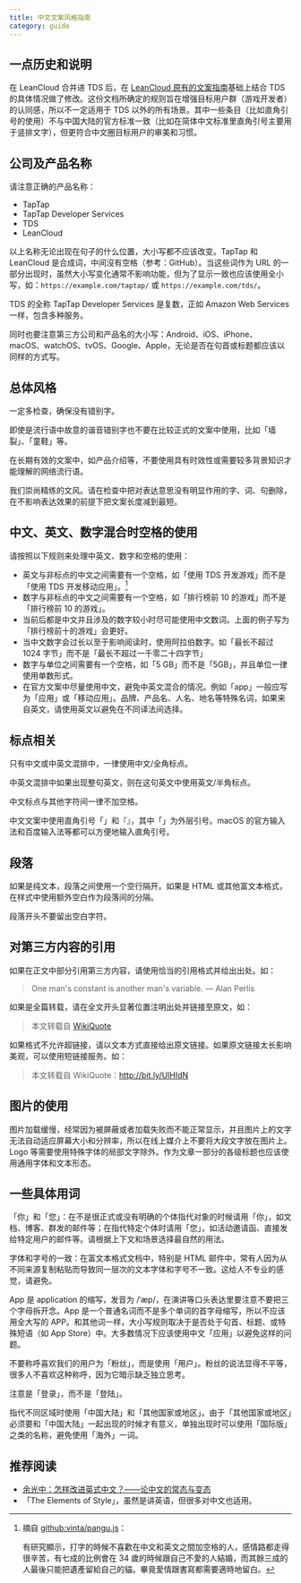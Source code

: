 ```yaml
---
title: 中文文案风格指南
category: guide
---
```


## 一点历史和说明

在 LeanCloud 合并进 TDS 后，在 [LeanCloud 原有的文案指南](https://open.leancloud.cn/copywriting-style-guide/)基础上结合 TDS 的具体情况做了修改。这份文档所确定的规则旨在增强目标用户群（游戏开发者）的认同感，所以不一定适用于 TDS 以外的所有场景。其中一些条目（比如直角引号的使用）不与中国大陆的官方标准一致（比如在简体中文标准里直角引号主要用于竖排文字），但更符合中文圈目标用户的审美和习惯。

## 公司及产品名称

请注意正确的产品名称：

- TapTap
- TapTap Developer Services
- TDS
- LeanCloud

以上名称无论出现在句子的什么位置，大小写都不应该改变。TapTap 和 LeanCloud 是合成词，中间沒有空格（参考：GitHub）。当这些词作为 URL 的一部分出现时，虽然大小写变化通常不影响功能，但为了显示一致也应该使用全小写，如：`https://example.com/taptap/` 或 `https://example.com/tds/`。

TDS 的全称 TapTap Developer Services 是复数，正如 Amazon Web Services 一样，包含多种服务。

同时也要注意第三方公司和产品名的大小写：Android、iOS、iPhone、macOS、watchOS、tvOS、Google、Apple，无论是否在句首或标题都应该以同样的方式写。

## 总体风格

一定多检查，确保没有错别字。

即使是流行语中故意的谐音错别字也不要在比较正式的文案中使用，比如「墙裂」、「童鞋」等。

在长期有效的文案中，如产品介绍等，不要使用具有时效性或需要较多背景知识才能理解的网络流行语。

我们崇尚精练的文风。请在检查中把对表达意思没有明显作用的字、词、句删除，在不影响表达效果的前提下把文案长度减到最短。

## 中文、英文、数字混合时空格的使用

请按照以下规则来处理中英文、数字和空格的使用：

- 英文与非标点的中文之间需要有一个空格，如「使用 TDS 开发游戏」而不是「使用 TDS 开发移动应用」。[^1]
- 数字与非标点的中文之间需要有一个空格，如「排行榜前 10 的游戏」而不是「排行榜前 10 的游戏」。
- 当前后都是中文并且涉及的数字较小时尽可能使用中文数词。上面的例子写为「排行榜前十的游戏」会更好。
- 当中文数字会过长以至于影响阅读时，使用阿拉伯数字。如「最长不超过 1024 字节」而不是「最长不超过一千零二十四字节」
- 数字与单位之间需要有一个空格，如「5 GB」而不是「5GB」，并且单位一律使用单数形式。
- 在官方文案中尽量使用中文，避免中英文混合的情况。例如「app」一般应写为「应用」或「移动应用」。品牌、产品名、人名、地名等特殊名词，如果来自英文，请使用英文以避免在不同译法间选择。

## 标点相关

只有中文或中英文混排中，一律使用中文/全角标点。

中英文混排中如果出现整句英文，则在这句英文中使用英文/半角标点。

中文标点与其他字符间一律不加空格。

中文文案中使用直角引号「」和『』，其中「」为外层引号。macOS 的官方输入法和百度输入法等都可以方便地输入直角引号。

## 段落

如果是纯文本，段落之间使用一个空行隔开。如果是 HTML 或其他富文本格式，在样式中使用额外空白作为段落间的分隔。

段落开头不要留出空白字符。

## 对第三方内容的引用

如果在正文中部分引用第三方内容，请使用恰当的引用格式并给出出处。如：

> One man's constant is another man's variable.
> — Alan Perlis

如果是全篇转载，请在全文开头显著位置注明出处并链接至原文，如：

> 本文转载自 [WikiQuote](http://en.wikiquote.org/wiki/Alan_Perlis)

如果格式不允许超链接，请以文本方式直接给出原文链接。如果原文链接太长影响美观，可以使用短链接服务。如：

> 本文转载自 WikiQuote：http://bit.ly/UlHIdN

## 图片的使用

图片加载缓慢，经常因为被屏蔽或者加载失败而不能正常显示，并且图片上的文字无法自动适应屏幕大小和分辨率，所以在线上媒介上不要将大段文字放在图片上。Logo 等需要使用特殊字体的局部文字除外。作为文章一部分的各级标题也应该使用通用字体和文本形态。

## 一些具体用词

「你」和「您」：在不是很正式或没有明确的个体指代对象的时候请用「你」，如文档、博客、群发的邮件等；在指代特定个体时请用「您」，如活动邀请函、直接发给特定用户的邮件等。请根据上下文和场景选择最自然的用法。

字体和字号的一致：在富文本格式文档中，特别是 HTML 邮件中，常有人因为从不同来源复制粘贴而导致同一层次的文本字体和字号不一致。这给人不专业的感觉，请避免。

App 是 application 的缩写，发音为 /ˈæp/，在演讲等口头表达里要注意不要把三个字母拆开念。App 是一个普通名词而不是多个单词的首字母缩写，所以不应该用全大写的 APP。和其他词一样，大小写规则取决于是否处于句首、标题、或特殊短语（如 App Store）中。大多数情况下应该使用中文「应用」以避免这样的问题。

不要称呼喜欢我们的用户为「粉丝」，而是使用「用户」。粉丝的说法显得不平等，很多人不喜欢这种称呼，因为它暗示缺乏独立思考。

注意是「登录」，而不是「登陆」。

指代不同区域时使用「中国大陆」和「其他国家或地区」。由于「其他国家或地区」必须要和「中国大陆」一起出现的时候才有意义，单独出现时可以使用「国际版」之类的名称，避免使用「海外」一词。

## 推荐阅读

- [余光中：怎样改进英式中文？——论中文的常态与变态](https://open.leancloud.cn/improve-chinese/)
- 「The Elements of Style」，虽然是讲英语，但很多对中文也适用。

[^1]: 摘自 [github:vinta/pangu.js](https://github.com/vinta/pangu.js)：

    有研究顯示，打字的時候不喜歡在中文和英文之間加空格的人，感情路都走得很辛苦，有七成的比例會在 34 歲的時候跟自己不愛的人結婚，而其餘三成的人最後只能把遺產留給自己的貓。畢竟愛情跟書寫都需要適時地留白。
